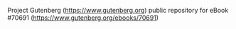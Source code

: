 Project Gutenberg (https://www.gutenberg.org) public repository for
eBook #70691 (https://www.gutenberg.org/ebooks/70691)
